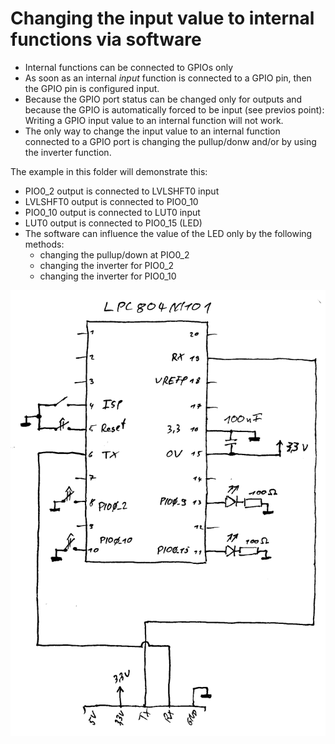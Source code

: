 # Changing the input value to internal functions via software

 * Internal functions can be connected to GPIOs only
 * As soon as an internal *input* function is connected to a GPIO pin, then the
   GPIO pin is configured input.
 * Because the GPIO port status can be changed only for outputs and because
   the GPIO is automatically forced to be input (see previos point): Writing a GPIO
   input value to an internal function will not work.
 * The only way to change the input value to an internal function connected to
   a GPIO port is changing the pullup/donw and/or by using the inverter function.
   
The example in this folder will demonstrate this:

 * PIO0_2 output is connected to LVLSHFT0 input
 * LVLSHFT0 output is connected to PIO0_10
 * PIO0_10 output is connected to LUT0 input
 * LUT0 output is connected to PIO0_15 (LED)
 * The software can influence the value of the LED only by the following methods:
   * changing the pullup/down at PIO0_2
   * changing the inverter for PIO0_2
   * changing the inverter for PIO0_10
   

![lpc804_blink_schematic.png](../blink/lpc804_blink_schematic.png)
